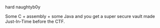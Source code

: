hard naughtyb0y

Some C + assembly + some Java and you get a super secure vault made Just-In-Time before the CTF.
